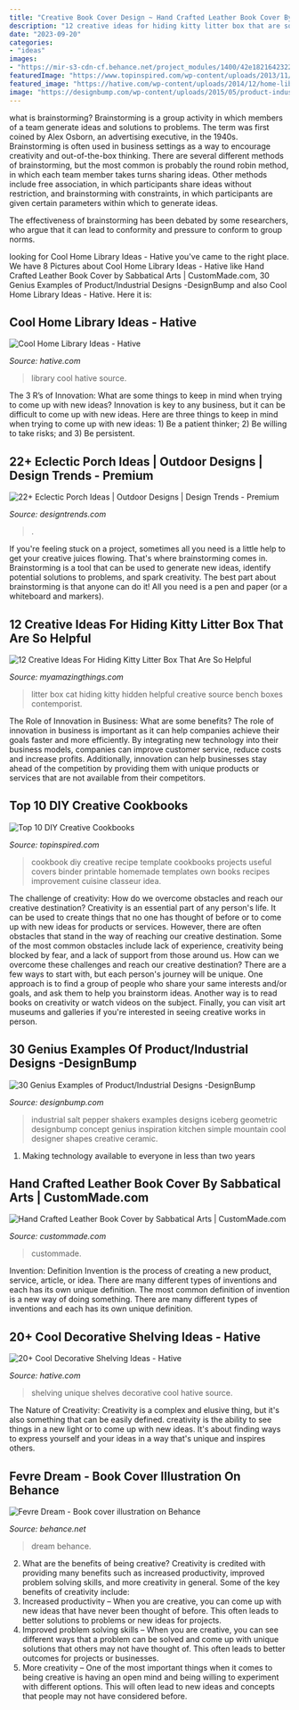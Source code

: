 ```yaml
---
title: "Creative Book Cover Design ~ Hand Crafted Leather Book Cover By Sabbatical Arts"
description: "12 creative ideas for hiding kitty litter box that are so helpful"
date: "2023-09-20"
categories:
- "ideas"
images:
- "https://mir-s3-cdn-cf.behance.net/project_modules/1400/42e18216423229.562ab9159c511.JPG"
featuredImage: "https://www.topinspired.com/wp-content/uploads/2013/11/2010-10-27-2.jpg"
featured_image: "https://hative.com/wp-content/uploads/2014/12/home-library-ideas/5-cool-home-library-ideas.jpg"
image: "https://designbump.com/wp-content/uploads/2015/05/product-industrial-design-002.jpg"
---
```



what is brainstorming?
Brainstorming is a group activity in which members of a team generate ideas and solutions to problems. The term was first coined by Alex Osborn, an advertising executive, in the 1940s. Brainstorming is often used in business settings as a way to encourage creativity and out-of-the-box thinking. 
There are several different methods of brainstorming, but the most common is probably the round robin method, in which each team member takes turns sharing ideas. Other methods include free association, in which participants share ideas without restriction, and brainstorming with constraints, in which participants are given certain parameters within which to generate ideas. 

The effectiveness of brainstorming has been debated by some researchers, who argue that it can lead to conformity and pressure to conform to group norms.

	

		
looking for Cool Home Library Ideas - Hative you've came to the right place. We have 8 Pictures about Cool Home Library Ideas - Hative like Hand Crafted Leather Book Cover by Sabbatical Arts | CustomMade.com, 30 Genius Examples of Product/Industrial Designs -DesignBump and also Cool Home Library Ideas - Hative. Here it is:
		
    
## Cool Home Library Ideas - Hative

<img loading=lazy src="https://hative.com/wp-content/uploads/2014/12/home-library-ideas/5-cool-home-library-ideas.jpg" onerror="this.onerror=null;this.src='https://tse4.mm.bing.net/th?id=OIP.8PVUkpiAPHsT6xue2z_7PgHaLG&amp;pid=15.1';" alt="Cool Home Library Ideas - Hative">

_Source: hative.com_

>library cool hative source. 

	

The 3 R’s of Innovation: What are some things to keep in mind when trying to come up with new ideas?
Innovation is key to any business, but it can be difficult to come up with new ideas. Here are three things to keep in mind when trying to come up with new ideas: 1) Be a patient thinker; 2) Be willing to take risks; and 3) Be persistent.

    
## 22+ Eclectic Porch Ideas | Outdoor Designs | Design Trends - Premium

<img loading=lazy src="https://images.designtrends.com/wp-content/uploads/2016/04/01124837/decor-for-small-front-porch.jpg" onerror="this.onerror=null;this.src='https://tse3.mm.bing.net/th?id=OIP.ZndE8IWOQUndZ4hkXYLrKwHaJ4&amp;pid=15.1';" alt="22+ Eclectic Porch Ideas | Outdoor Designs | Design Trends - Premium">

_Source: designtrends.com_

>. 

	

If you're feeling stuck on a project, sometimes all you need is a little help to get your creative juices flowing. That's where brainstorming comes in. Brainstorming is a tool that can be used to generate new ideas, identify potential solutions to problems, and spark creativity. The best part about brainstorming is that anyone can do it! All you need is a pen and paper (or a whiteboard and markers).

    
## 12 Creative Ideas For Hiding Kitty Litter Box That Are So Helpful

<img loading=lazy src="http://myamazingthings.com/wp-content/uploads/2017/06/kitty-box-5.jpg" onerror="this.onerror=null;this.src='https://tse4.mm.bing.net/th?id=OIP.xn5j-nhW5mCrbirfNIQragHaPW&amp;pid=15.1';" alt="12 Creative Ideas For Hiding Kitty Litter Box That Are So Helpful">

_Source: myamazingthings.com_

>litter box cat hiding kitty hidden helpful creative source bench boxes contemporist. 

	

The Role of Innovation in Business: What are some benefits?
The role of innovation in business is important as it can help companies achieve their goals faster and more efficiently. By integrating new technology into their business models, companies can improve customer service, reduce costs and increase profits. Additionally, innovation can help businesses stay ahead of the competition by providing them with unique products or services that are not available from their competitors.

    
## Top 10 DIY Creative Cookbooks

<img loading=lazy src="https://www.topinspired.com/wp-content/uploads/2013/11/2010-10-27-2.jpg" onerror="this.onerror=null;this.src='https://tse4.mm.bing.net/th?id=OIP.8IaYoe8PQFW6uPMbRmyJIwHaLJ&amp;pid=15.1';" alt="Top 10 DIY Creative Cookbooks">

_Source: topinspired.com_

>cookbook diy creative recipe template cookbooks projects useful covers binder printable homemade templates own books recipes improvement cuisine classeur idea. 

	

The challenge of creativity: How do we overcome obstacles and reach our creative destination?
Creativity is an essential part of any person's life. It can be used to create things that no one has thought of before or to come up with new ideas for products or services. However, there are often obstacles that stand in the way of reaching our creative destination. Some of the most common obstacles include lack of experience, creativity being blocked by fear, and a lack of support from those around us. How can we overcome these challenges and reach our creative destination? There are a few ways to start with, but each person's journey will be unique. One approach is to find a group of people who share your same interests and/or goals, and ask them to help you brainstorm ideas. Another way is to read books on creativity or watch videos on the subject. Finally, you can visit art museums and galleries if you're interested in seeing creative works in person.

    
## 30 Genius Examples Of Product/Industrial Designs -DesignBump

<img loading=lazy src="https://designbump.com/wp-content/uploads/2015/05/product-industrial-design-002.jpg" onerror="this.onerror=null;this.src='https://tse3.mm.bing.net/th?id=OIP.hbGrzK-aZPtb9-szcijvEAHaLT&amp;pid=15.1';" alt="30 Genius Examples of Product/Industrial Designs -DesignBump">

_Source: designbump.com_

>industrial salt pepper shakers examples designs iceberg geometric designbump concept genius inspiration kitchen simple mountain cool designer shapes creative ceramic. 

	

1. Making technology available to everyone in less than two years 

    
## Hand Crafted Leather Book Cover By Sabbatical Arts | CustomMade.com

<img loading=lazy src="https://images.custommade.com/EOwSWyTkzS8X7rAs7uPkDxrdMWs=/custommade-photosets/160066/160066.928577.jpg" onerror="this.onerror=null;this.src='https://tse4.mm.bing.net/th?id=OIP.xmdtkK3Phi1zBqmxkZ3M2wHaJ4&amp;pid=15.1';" alt="Hand Crafted Leather Book Cover by Sabbatical Arts | CustomMade.com">

_Source: custommade.com_

>custommade. 

	

Invention: Definition
Invention is the process of creating a new product, service, article, or idea. There are many different types of inventions and each has its own unique definition. The most common definition of invention is a new way of doing something. There are many different types of inventions and each has its own unique definition.

    
## 20+ Cool Decorative Shelving Ideas - Hative

<img loading=lazy src="https://hative.com/wp-content/uploads/2014/05/shelving-ideas/4-unique-shelves-ideas.jpg" onerror="this.onerror=null;this.src='https://tse3.mm.bing.net/th?id=OIP.cr-kSBtxpn0a0KKdZxe5MwHaH5&amp;pid=15.1';" alt="20+ Cool Decorative Shelving Ideas - Hative">

_Source: hative.com_

>shelving unique shelves decorative cool hative source. 

	

The Nature of Creativity:
Creativity is a complex and elusive thing, but it's also something that can be easily defined. creativity is the ability to see things in a new light or to come up with new ideas. It's about finding ways to express yourself and your ideas in a way that's unique and inspires others.

    
## Fevre Dream - Book Cover Illustration On Behance

<img loading=lazy src="https://mir-s3-cdn-cf.behance.net/project_modules/1400/42e18216423229.562ab9159c511.JPG" onerror="this.onerror=null;this.src='https://tse2.mm.bing.net/th?id=OIP.aX3YuUG6XkApUfhKPCl81QHaKQ&amp;pid=15.1';" alt="Fevre Dream - Book cover illustration on Behance">

_Source: behance.net_

>dream behance. 

	

2. What are the benefits of being creative?
Creativity is credited with providing many benefits such as increased productivity, improved problem solving skills, and more creativity in general. Some of the key benefits of creativity include: 
1. Increased productivity – When you are creative, you can come up with new ideas that have never been thought of before. This often leads to better solutions to problems or new ideas for projects. 
2. Improved problem solving skills – When you are creative, you can see different ways that a problem can be solved and come up with unique solutions that others may not have thought of. This often leads to better outcomes for projects or businesses. 
3. More creativity – One of the most important things when it comes to being creative is having an open mind and being willing to experiment with different options. This will often lead to new ideas and concepts that people may not have considered before.

